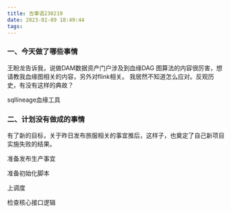 ```yaml
---
title: 吉事语230219
date: 2023-02-09 18:49:44
tags:
---
```




### 一、今天做了哪些事情

王盼龙告诉我，说做DAM数据资产门户涉及到血缘DAG 图算法的内容很厉害，想请教我血缘图相关的内容，另外对flink相关。
我居然不知道怎么应对。反观历史，有没有这样的典故？

sqllineage血缘工具



### 二、计划没有做成的事情

有了新的目标，关于昨日发布旅服相关的事宜推后，这样子，也奠定了自己新项目实施失败的结果。

准备发布生产事宜

准备初始化脚本

上调度

检查核心接口逻辑



